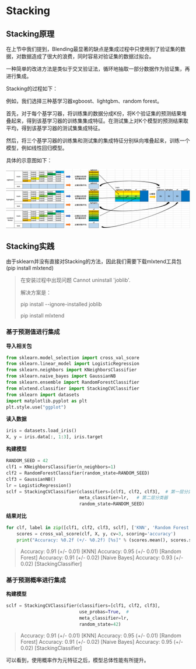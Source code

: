 # Stacking

## Stacking原理

 在上节中我们提到，Blending最显著的缺点是集成过程中只使用到了验证集的数据，对数据造成了很大的浪费，同时容易对验证集的数据过拟合。

一种简单的改进方法是类似于交叉验证法，循环地抽取一部分数据作为验证集，再进行集成。

Stacking的过程如下：

例如，我们选择三种基学习器xgboost、lightgbm、random forest。

首先，对于每个基学习器，将训练集的数据分成K份，将K个验证集的预测结果堆叠起来，得到该基学习器的训练集集成特征。在测试集上对K个模型的预测结果取平均，得到该基学习器的测试集集成特征。

然后，将三个基学习器的训练集和测试集的集成特征分别纵向堆叠起来，训练一个模型，例如线性回归模型。

具体的示意图如下：

![stacking](task13.assets/stacking.png)

## Stacking实践

由于sklearn并没有直接对Stacking的方法，因此我们需要下载mlxtend工具包(pip install mlxtend)

> 在安装过程中出现问题 Cannot uninstall 'joblib'. 
>
> 解决方案是：
>
> pip install --ignore-installed joblib
>
> pip install mlxtend

### 基于预测值进行集成

**导入相关包**

```python
from sklearn.model_selection import cross_val_score
from sklearn.linear_model import LogisticRegression
from sklearn.neighbors import KNeighborsClassifier
from sklearn.naive_bayes import GaussianNB
from sklearn.ensemble import RandomForestClassifier
from mlxtend.classifier import StackingCVClassifier
from sklearn import datasets
import matplotlib.pyplot as plt
plt.style.use("ggplot")
```

**读入数据**

```python
iris = datasets.load_iris()
X, y = iris.data[:, 1:3], iris.target
```

**构建模型**

```python
RANDOM_SEED = 42
clf1 = KNeighborsClassifier(n_neighbors=1)
clf2 = RandomForestClassifier(random_state=RANDOM_SEED)
clf3 = GaussianNB()
lr = LogisticRegression()
sclf = StackingCVClassifier(classifiers=[clf1, clf2, clf3],  # 第一层分类器
                            meta_classifier=lr,   # 第二层分类器
                            random_state=RANDOM_SEED)
```

**结果对比**

```python
for clf, label in zip([clf1, clf2, clf3, sclf], ['KNN', 'Random Forest', 'Naive Bayes','StackingClassifier']):
    scores = cross_val_score(clf, X, y, cv=3, scoring='accuracy')
    print("Accuracy: %0.2f (+/- %0.2f) [%s]" % (scores.mean(), scores.std(), label))
```

> Accuracy: 0.91 (+/- 0.01) [KNN]
> Accuracy: 0.95 (+/- 0.01) [Random Forest]
> Accuracy: 0.91 (+/- 0.02) [Naive Bayes]
> Accuracy: 0.93 (+/- 0.02) [StackingClassifier]

### 基于预测概率进行集成

**构建模型**

```python
sclf = StackingCVClassifier(classifiers=[clf1, clf2, clf3],
                            use_probas=True,  # 
                            meta_classifier=lr,
                            random_state=42)
```

> Accuracy: 0.91 (+/- 0.01) [KNN]
> Accuracy: 0.95 (+/- 0.01) [Random Forest]
> Accuracy: 0.91 (+/- 0.02) [Naive Bayes]
> Accuracy: 0.95 (+/- 0.02) [StackingClassifier]

可以看到，使用概率作为元特征之后，模型总体性能有所提升。
